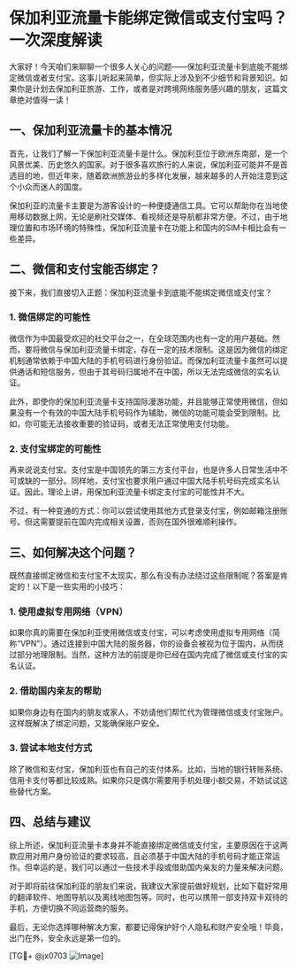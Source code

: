 # 保加利亚流量卡能绑定微信或支付宝吗？一次深度解读

大家好！今天咱们来聊聊一个很多人关心的问题——保加利亚流量卡到底能不能绑定微信或者支付宝。这事儿听起来简单，但实际上涉及到不少细节和背景知识。如果你是计划去保加利亚旅游、工作，或者是对跨境网络服务感兴趣的朋友，这篇文章绝对值得一读！

## 一、保加利亚流量卡的基本情况

首先，让我们了解一下保加利亚流量卡是什么。保加利亚位于欧洲东南部，是一个风景优美、历史悠久的国家。对于很多喜欢旅行的人来说，保加利亚可能并不是首选目的地，但近年来，随着欧洲旅游业的多样化发展，越来越多的人开始注意到这个小众而迷人的国度。

保加利亚的流量卡主要是为游客设计的一种便捷通信工具。它可以帮助你在当地使用移动数据上网，无论是刷社交媒体、看视频还是导航都非常方便。不过，由于地理位置和市场环境的特殊性，保加利亚流量卡在功能上和国内的SIM卡相比会有一些差异。

## 二、微信和支付宝能否绑定？

接下来，我们直接切入正题：保加利亚流量卡到底能不能绑定微信或支付宝？

### 1. 微信绑定的可能性

微信作为中国最受欢迎的社交平台之一，在全球范围内也有一定的用户基础。然而，要将微信与保加利亚流量卡绑定，存在一定的技术限制。这是因为微信的绑定机制通常依赖于中国大陆的手机号码进行身份验证。而保加利亚流量卡虽然可以提供通话和短信服务，但由于其号码归属地不在中国，所以无法完成微信的实名认证。

此外，即使你的保加利亚流量卡支持国际漫游功能，并且能够正常使用微信，但如果没有一个有效的中国大陆手机号码作为辅助，微信的功能可能会受到限制。比如，你可能无法接收重要的验证码，或者无法正常使用支付功能。

### 2. 支付宝绑定的可能性

再来说说支付宝。支付宝是中国领先的第三方支付平台，也是许多人日常生活中不可或缺的一部分。同样地，支付宝也要求用户通过中国大陆手机号码完成实名认证。因此，理论上讲，用保加利亚流量卡绑定支付宝的可能性并不大。

不过，有一种变通的方式：你可以尝试使用其他方式登录支付宝，例如邮箱注册账号。但这需要提前在国内完成相关设置，否则在国外很难顺利操作。

## 三、如何解决这个问题？

既然直接绑定微信和支付宝不太现实，那么有没有办法绕过这些限制呢？答案是肯定的！以下是一些实用的小技巧：

### 1. 使用虚拟专用网络（VPN）

如果你真的需要在保加利亚使用微信或支付宝，可以考虑使用虚拟专用网络（简称“VPN”）。通过连接到中国大陆的服务器，你的设备会被视为位于国内，从而绕过部分地理限制。当然，这种方法的前提是你已经在国内完成了微信或支付宝的实名认证。

### 2. 借助国内亲友的帮助

如果你身边有在国内的朋友或家人，不妨请他们帮忙代为管理微信或支付宝账户。这样既解决了绑定问题，又能确保账户安全。

### 3. 尝试本地支付方式

除了微信和支付宝，保加利亚也有自己的支付体系。比如，当地的银行转账系统、信用卡支付等都比较成熟。如果你只是偶尔需要用手机处理小额交易，不妨试试这些替代方案。

## 四、总结与建议

综上所述，保加利亚流量卡本身并不能直接绑定微信或支付宝，主要原因在于这两款应用对用户身份验证的要求较高，且必须基于中国大陆的手机号码才能正常运作。但幸运的是，我们可以通过一些技术手段或借助国内亲友的力量来解决问题。

对于即将前往保加利亚的朋友们来说，我建议大家提前做好规划，比如下载好常用的翻译软件、地图导航以及离线地图包等。同时，也可以携带一部支持双卡双待的手机，方便切换不同运营商的服务。

最后，无论你选择哪种解决方案，都要记得保护好个人隐私和财产安全哦！毕竟，出门在外，安全永远是第一位的。

[TG💪+ @jx0703 ![Image](https://github.com/user-attachments/assets/dbca1d08-cadb-493c-b0ec-ad6f7a83f270)]